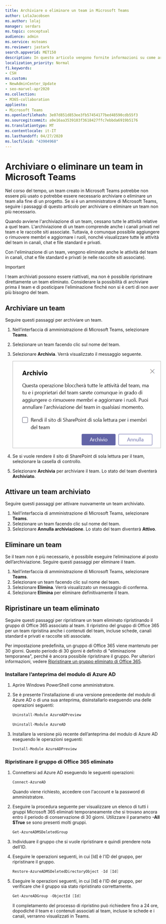 ```yaml
---
title: Archiviare o eliminare un team in Microsoft Teams
author: LolaJacobsen
ms.author: lolaj
manager: serdars
ms.topic: conceptual
audience: admin
ms.service: msteams
ms.reviewer: jastark
search.appverid: MET150
description: In questo articolo vengono fornite informazioni su come archiviare o eliminare definitivamente un team in Microsoft teams.
localization_priority: Normal
f1.keywords:
- CSH
ms.custom:
- NewAdminCenter_Update
- seo-marvel-apr2020
ms.collection:
- M365-collaboration
appliesto:
- Microsoft Teams
ms.openlocfilehash: 3e07d851d853ee3fb57454177bed48590cdb55f3
ms.sourcegitcommit: a9e16aa3539103f3618427ffc7ebbda6919b5176
ms.translationtype: MT
ms.contentlocale: it-IT
ms.lasthandoff: 04/27/2020
ms.locfileid: "43904968"
---
```

<a name="archive-or-delete-a-team-in-microsoft-teams"></a>Archiviare o eliminare un team in Microsoft Teams
===========================================

Nel corso del tempo, un team creato in Microsoft Teams potrebbe non essere più usato o potrebbe essere necessario archiviare o eliminare un team alla fine di un progetto. Se si è un amministratore di Microsoft Teams, seguire i passaggi di questo articolo per archiviare o eliminare un team non più necessario.

Quando avviene l'archiviazione di un team, cessano tutte le attività relative a quel team. L'archiviazione di un team comprende anche i canali privati nel team e le raccolte siti associate.  Tuttavia, è comunque possibile aggiungere o rimuovere membri e aggiornare i ruoli, nonché visualizzare tutte le attività del team in canali, chat e file standard e privati.

Con l'eliminazione di un team, vengono eliminate anche le attività del team in canali, chat e file standard e privati (e nelle raccolte siti associate).

> [!IMPORTANT]
> I team archiviati possono essere riattivati, ma non è possibile ripristinare direttamente un team eliminato. Considerare la possibilità di archiviare prima il team e di posticipare l'eliminazione finché non si è certi di non aver più bisogno del team.

## <a name="archive-a-team"></a>Archiviare un team

Seguire questi passaggi per archiviare un team.

1. Nell’interfaccia di amministrazione di Microsoft Teams, selezionare **Teams**.
2. Selezionare un team facendo clic sul nome del team.
3. Selezionare **Archivia**. Verrà visualizzato il messaggio seguente.

    ![Screenshot del messaggio di archiviazione di Teams](media/teams-archive-message.png)

4. Se si vuole rendere il sito di SharePoint di sola lettura per il team, selezionare la casella di controllo.
5. Selezionare **Archivia** per archiviare il team. Lo stato del team diventerà **Archiviato**.

## <a name="make-an-archived-team-active"></a>Attivare un team archiviato

Seguire questi passaggi per attivare nuovamente un team archiviato.

1. Nell’interfaccia di amministrazione di Microsoft Teams, selezionare **Teams**.
2. Selezionare un team facendo clic sul nome del team.
3. Selezionare **Annulla archiviazione**. Lo stato del team diventerà **Attivo**.

## <a name="delete-a-team"></a>Eliminare un team

Se il team non è più necessario, è possibile eseguire l’eliminazione al posto dell’archiviazione. Seguire questi passaggi per eliminare il team.

1.  Nell’interfaccia di amministrazione di Microsoft Teams, selezionare **Teams**.
2.  Selezionare un team facendo clic sul nome del team.
3.  Selezionare **Elimina**. Verrà visualizzato un messaggio di conferma.
4.  Selezionare **Elimina** per eliminare definitivamente il team.

## <a name="restore-a-deleted-team"></a>Ripristinare un team eliminato

Seguire questi passaggi per ripristinare un team eliminato ripristinando il gruppo di Office 365 associato al team. Il ripristino del gruppo di Office 365 per un team ripristina anche i contenuti del team, incluse schede, canali standard e privati e raccolte siti associate.

Per impostazione predefinita, un gruppo di Office 365 viene mantenuto per 30 giorni. Questo periodo di 30 giorni è definito di "eliminazione temporanea", perché è ancora possibile ripristinare il gruppo. Per ulteriori informazioni, vedere [Ripristinare un gruppo eliminato di Office 365](https://docs.microsoft.com/office365/admin/create-groups/restore-deleted-group).

### <a name="install-the-azureadpreview-module"></a>Installare l’anteprima del modulo di Azure AD

1. Aprire Windows PowerShell come amministratore.
2. Se è presente l’installazione di una versione precedente del modulo di Azure AD o di una sua anteprima, disinstallarlo eseguendo una delle operazioni seguenti:

    ```PowerShell 
    Uninstall-Module AzureADPreview
    ```

    ```PowerShell
    Uninstall-Module AzureAD
    ```
3. Installare la versione più recente dell’anteprima del modulo di Azure AD eseguendo le operazioni seguenti:

    ```PowerShell
    Install-Module AzureADPreview
    ```    

### <a name="restore-the-deleted-office-365-group"></a>Ripristinare il gruppo di Office 365 eliminato

1. Connettersi ad Azure AD eseguendo le seguenti operazioni:
    ```PowerShell
    Connect-AzureAD
    ```
    Quando viene richiesto, accedere con l'account e la password di amministratore.  
2. Eseguire la procedura seguente per visualizzare un elenco di tutti i gruppi Microsoft 365 eliminati temporaneamente che si trovano ancora entro il periodo di conservazione di 30 giorni. Utilizzare il parametro **-All $True** se sono presenti molti gruppi.
    ```PowerShell
    Get-AzureADMSDeletedGroup
    ``` 
3. Individuare il gruppo che si vuole ripristinare e quindi prendere nota dell'ID.
4. Eseguire le operazioni seguenti, in cui [Id] è l'ID del gruppo, per ripristinare il gruppo.
    ```PowerShell
    Restore-AzureADMSDeletedDirectoryObject -Id [Id]
    ```
5.  Eseguire le operazioni seguenti, in cui [Id] è l'ID del gruppo, per verificare che il gruppo sia stato ripristinato correttamente.
    ```PowerShell
    Get-AzureADGroup -ObjectId [Id]
    ```

    Il completamento del processo di ripristino può richiedere fino a 24 ore, dopodiché il team e i contenuti associati al team, incluse le schede e i canali, verranno visualizzati in Teams.
